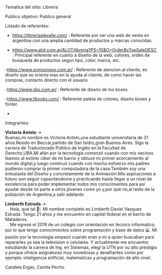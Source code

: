 Tematica del sitio: Libreria 

Publico objetivo: Publico general

Listado de referentes: 

- https://libreriaslevalle.com/ : Referente por ser una web de venta en argentina
con una amplia cantidad de productos y marcas conocidas. 

- https://www.alot.com.ar/ALOT/libreria?PS=10&O=OrderByTopSaleDESC : Principal referente
en cuanto a diseño de la web, colores, orden de busqueda de productos segun tipo, color, marca, etc.

-https://www.somosnexo.com.ar/ : Referente de atencion al cliente, en diseño que se orienta mas 
en la ayuda al cliente, de como hacer las compras, contacto directo con el usuario 

-https://www.sbs.com.ar/ : Referente de diseño de los boxes.

-https://www.libooks.com/ : Referente paleta de colores, diseño boxes y footer.

-


Integrantes:

<b>Victoria Antelo</b> -> <br>
  Buenas,mi nombre es Victoria Antelo,una estudiante universitaria de 21 años.Resido en Beccar,partido de San Isidro,gran Buenos Aires.
  Sigo la carrera de Traductorado Público de Inglés en la Facultad de Derecho,UBA.Mi afán por la tecnología comenzó cuando con mis vecinos ibamos al extinto ciber de mi barrio y   obtuve mi primer acercamiento al mundo digital,y luego continuó cuando con mucho esfuerzo mis padres pudieron comprar la primer computadora de la casa.También soy una        entusiasta del Diseño y concretamente de la Animación.Mis aspiraciones a futuro son seguir capacitándome y practicando hasta llegar a un nivel de excelencia para poder implementar todos mis conocimientos para así ayudar desde mi parte a otros jóvenes como yo y,por qué no,al resto de la población de Argentina,a salir adelante.


<b>Limberth Estrada</b> -> <br>
      &nbsp;&nbsp;&nbsp;&nbsp;Hola, qué tal 👋!. Mi nombre completo es Limberth Daniel Vasquez Estrada. Tengo 21 años y me encuentro en capital federal en el barrio de Mataderos.  
  &nbsp;&nbsp;&nbsp;&nbsp;Me egresé el 2019 de un colegio con orientación en técnico informatico, por lo que tengo conocimientos sobre programación y base de datos 💻. Mi pasión por la tecnologia empezó cuando eran a mi a quien buscaban para repararles ya sea la television o celulares. Y actualmente me encuentro estudiando la carrera de Ing. en Sistemas, elegí la UTN por su alto prestigio y porque ofrece asignaturas muy novedosas y desafiantes como por ejemplo: inteligencia artificial, matematicas y programación de alto nivel. 
  
 
Candela Ergas, Camila Pecho
